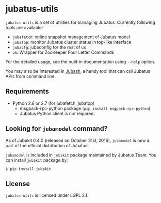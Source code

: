 jubatus-utils
================================

``jubatus-utils`` is a set of utilities for managing Jubatus.
Currently following tools are available:

* ``jubafetch``: online snapshot management of Jubatus model
* ``jubatop``: monitor Jubatus cluster status in top-like interface
* ``jubacfg``: jubaconfig for the rest of us
* ``zk``: Wrapper for ZooKeeper Four Letter Commands

For the detailed usage, see the built-in documentation using ``--help`` option.

You may also be interested in [Jubash](https://github.com/kmaehashi/jubash), a handy tool that can call Jubatus APIs from command line.

Requirements
----------------

* Python 2.6 or 2.7 (for jubafetch, jubatop)
  * msgpack-rpc-python package (``pip install msgpack-rpc-python``)
  * Jubatus Python client is *not* required.

Looking for ``jubamodel`` command?
------------------------------------------

As of Jubakit 0.4.0 (released on October 31st, 2016), ``jubamodel`` is now a part of the official distribution of Jubatus!

``jubamodel`` is included in ``jubakit`` package maintained by Jubatus Team.
You can install ``jubakit`` package by:

```
$ pip install jubakit
```

License
----------------

``jubatus-utils`` is licensed under LGPL 2.1.
